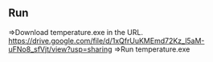 ## Run<br>
=>Download temperature.exe in the URL.<br>
  https://drive.google.com/file/d/1xQfrUuKMEmd72Kz_l5aM-uFNo8_sfVjt/view?usp=sharing
=>Run temperature.exe
